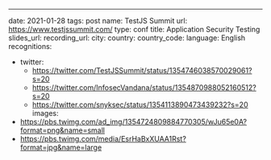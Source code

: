 ---
date: 2021-01-28
tags: post
name: TestJS Summit
url: https://www.testjssummit.com/
type: conf
title: Application Security Testing
slides_url: 
recording_url: 
city: 
country: 
country_code: 
language: English
recognitions:
  - twitter:
    - https://twitter.com/TestJSSummit/status/1354746038570029061?s=20
    - https://twitter.com/InfosecVandana/status/1354870988052160512?s=20
    - https://twitter.com/snyksec/status/1354113890473439232?s=20
images:
  - https://pbs.twimg.com/ad_img/1354724809884770305/wJu65e0A?format=png&name=small
  - https://pbs.twimg.com/media/EsrHaBxXUAA1Rst?format=jpg&name=large
